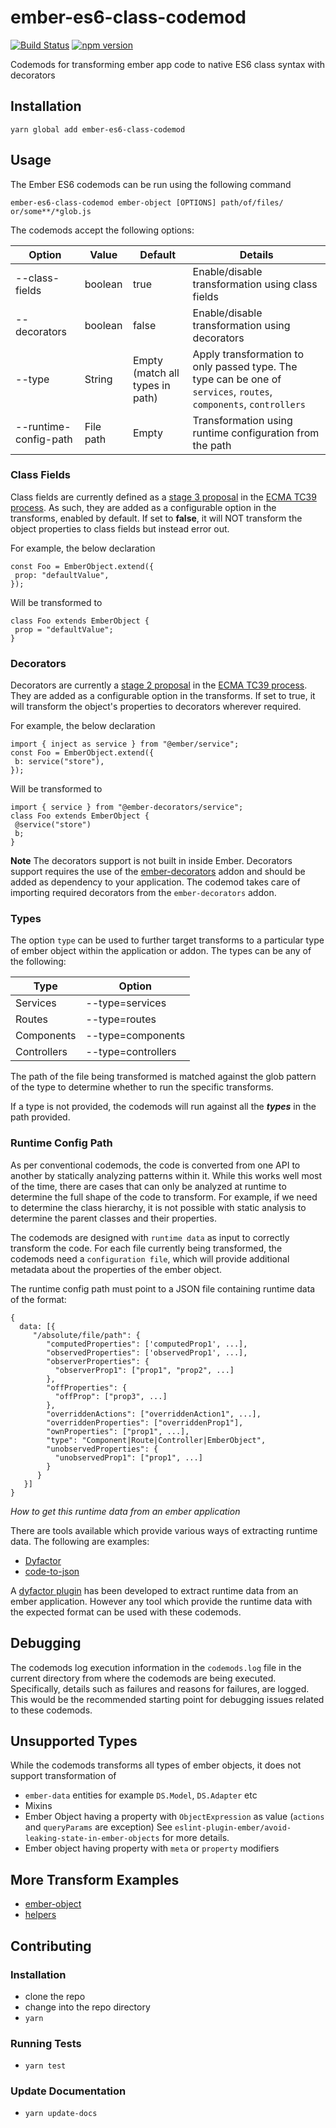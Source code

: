 # ember-es6-class-codemod

[![Build Status](https://travis-ci.org/scalvert/ember-es6-class-codemod.svg?branch=master)](https://travis-ci.org/scalvert/ember-es6-class-codemod)
[![npm version](https://badge.fury.io/js/ember-es6-class-codemod.svg)](https://badge.fury.io/js/ember-es6-class-codemod)

Codemods for transforming ember app code to native ES6 class syntax with decorators

## Installation

```
yarn global add ember-es6-class-codemod
```

## Usage

The Ember ES6 codemods can be run using the following command

```
ember-es6-class-codemod ember-object [OPTIONS] path/of/files/ or/some**/*glob.js
```

The codemods accept the following options:

| Option                | Value     | Default                         | Details                                                                                                            |
| --------------------- | --------- | ------------------------------- | ------------------------------------------------------------------------------------------------------------------ |
| --class-fields        | boolean   | true                            | Enable/disable transformation using class fields                                                                   |
| --decorators          | boolean   | false                           | Enable/disable transformation using decorators                                                                     |
| --type                | String    | Empty (match all types in path) | Apply transformation to only passed type. The type can be one of `services`, `routes`, `components`, `controllers` |
| --runtime-config-path | File path | Empty                           | Transformation using runtime configuration from the path                                                           |

### Class Fields

Class fields are currently defined as a [stage 3 proposal](https://github.com/tc39/proposal-class-fields) in the [ECMA TC39 process](https://tc39.github.io/process-document/). As such, they are added as a configurable option in the transforms, enabled by default. If set to **false**, it will NOT transform the object properties to class fields but instead error out.

For example, the below declaration

```
const Foo = EmberObject.extend({
 prop: "defaultValue",
});
```

Will be transformed to

```
class Foo extends EmberObject {
 prop = "defaultValue";
}
```

### Decorators

Decorators are currently a [stage 2 proposal](https://github.com/tc39/proposal-decorators) in the [ECMA TC39 process](https://tc39.github.io/process-document/). They are added as a configurable option in the transforms. If set to true, it will transform the object's properties to decorators wherever required.

For example, the below declaration

```
import { inject as service } from "@ember/service";
const Foo = EmberObject.extend({
 b: service("store"),
});
```

Will be transformed to

```
import { service } from "@ember-decorators/service";
class Foo extends EmberObject {
 @service("store")
 b;
}
```

**Note** The decorators support is not built in inside Ember. Decorators support requires the use of the [ember-decorators](https://github.com/ember-decorators/ember-decorators) addon and should be added as dependency to your application. The codemod takes care of importing required decorators from the `ember-decorators` addon.

### Types

The option `type` can be used to further target transforms to a particular type of ember object within the application or addon. The types can be any of the following:

| Type        | Option             |
| ----------- | ------------------ |
| Services    | --type=services    |
| Routes      | --type=routes      |
| Components  | --type=components  |
| Controllers | --type=controllers |

The path of the file being transformed is matched against the glob pattern of the type to determine whether to run the specific transforms.

If a type is not provided, the codemods will run against all the **_types_** in the path provided.

### Runtime Config Path

As per conventional codemods, the code is converted from one API to another by statically analyzing patterns within it. While this works well most of the time, there are cases that can only be analyzed at runtime to determine the full shape of the code to transform. For example, if we need to determine the class hierarchy, it is not possible with static analysis to determine the parent classes and their properties.

The codemods are designed with `runtime data` as input to correctly transform the code. For each file currently being transformed, the codemods need a `configuration file`, which will provide additional metadata about the properties of the ember object.

The runtime config path must point to a JSON file containing runtime data of the format:

```
{
  data: [{
     "/absolute/file/path": {
        "computedProperties": ['computedProp1', ...],
        "observedProperties": ['observedProp1', ...],
        "observerProperties": {
          "observerProp1": ["prop1", "prop2", ...]
        },
        "offProperties": {
          "offProp": ["prop3", ...]
        },
        "overriddenActions": ["overriddenAction1", ...],
        "overriddenProperties": ["overriddenProp1"],
        "ownProperties": ["prop1", ...],
        "type": "Component|Route|Controller|EmberObject",
        "unobservedProperties": {
          "unobservedProp1": ["prop1", ...]
        }
      }
   }]
}
```

_How to get this runtime data from an ember application_

There are tools available which provide various ways of extracting runtime data. The following are examples:

- [Dyfactor](https://github.com/dyfactor/dyfactor)
- [code-to-json](https://github.com/mike-north/code-to-json)

A [dyfactor plugin](https://github.com/ssutar/ember-es6-class-codemod-dyfactor) has been developed to extract runtime data from an ember application. However any tool which provide the runtime data with the expected format can be used with these codemods.

## Debugging

The codemods log execution information in the `codemods.log` file in the current directory from where the codemods are being executed. Specifically, details such as failures and reasons for failures, are logged. This would be the recommended starting point for debugging issues related to these codemods.

## Unsupported Types

While the codemods transforms all types of ember objects, it does not support transformation of

- `ember-data` entities for example `DS.Model`, `DS.Adapter` etc
- Mixins
- Ember Object having a property with `ObjectExpression` as value (`actions` and `queryParams` are exception) See `eslint-plugin-ember/avoid-leaking-state-in-ember-objects` for more details.
- Ember object having property with `meta` or `property` modifiers

## More Transform Examples

<!--TRANSFORMS_START-->

- [ember-object](transforms/ember-object/README.md)
- [helpers](transforms/helpers/README.md)
  <!--TRANSFORMS_END-->

## Contributing

### Installation

- clone the repo
- change into the repo directory
- `yarn`

### Running Tests

- `yarn test`

### Update Documentation

- `yarn update-docs`
